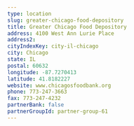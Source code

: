 ```yaml
---
type: location
slug: greater-chicago-food-depository
title: Greater Chicago Food Depository
address: 4100 West Ann Lurie Place
address2: 
cityIndexKey: city-il-chicago
city: Chicago
state: IL
postal: 60632
longitude: -87.7270413
latitude: 41.8182227
website: www.chicagosfoodbank.org
phone: 773-247-3663
fax: 773-247-4232
partnerBank: false
partnerGroupId: partner-group-61
---
```

